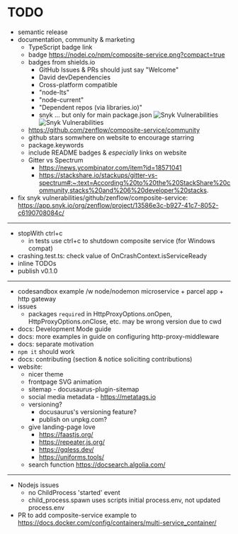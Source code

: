 # TODO

- semantic release
- documentation, community & marketing
    - TypeScript badge link
    - badge https://nodei.co/npm/composite-service.png?compact=true
    - badges from shields.io
        - GitHub Issues & PRs should just say "Welcome"
        - David devDependencies
        - Cross-platform compatible
        - "node-lts"
        - "node-current"
        - "Dependent repos (via libraries.io)"
        - snyk ... but only for main package.json
        ![Snyk Vulnerabilities](https://img.shields.io/snyk/vulnerabilities/npm/composite-service?logo=snyk)
        ![Snyk Vulnerabilities](https://img.shields.io/snyk/vulnerabilities/github/zenflow/composite-service?logo=snyk)
    - https://github.com/zenflow/composite-service/community
    - github stars somwhere on website to encourage starring
    - package.keywords
    - include README badges & *especially* links on website
    - Gitter vs Spectrum
        - https://news.ycombinator.com/item?id=18571041
        - https://stackshare.io/stackups/gitter-vs-spectrum#:~:text=According%20to%20the%20StackShare%20community,stacks%20and%206%20developer%20stacks.
- fix snyk vulnerabilities/github/zenflow/composite-service: https://app.snyk.io/org/zenflow/project/13586e3c-b927-41c7-8052-c6190708084c/

---

- stopWith ctrl+c
    - in tests use ctrl+c to shutdown composite service (for Windows compat)
- crashing.test.ts: check value of OnCrashContext.isServiceReady
- inline TODOs
- publish v0.1.0

---

- codesandbox example /w node/nodemon microservice + parcel app + http gateway
- issues
    - packages `require`d in HttpProxyOptions.onOpen, HttpProxyOptions.onClose, etc.
    may be wrong version due to cwd
- docs: Development Mode guide
- docs: more examples in guide on configuring http-proxy-middleware
- docs: separate motivation
- `npm it` should work
- docs: contributing (section & notice soliciting contributions)
- website:
  - nicer theme
  - frontpage SVG animation
  - sitemap - docusaurus-plugin-sitemap
  - social media metadata - https://metatags.io
  - versioning?
    - docusaurus's versioning feature?
    - publish on unpkg.com?
  - give landing-page love
    - https://faastjs.org/
    - https://repeater.js.org/
    - https://gqless.dev/
    - https://uniforms.tools/
  - search function https://docsearch.algolia.com/

---

- Nodejs issues
    - no ChildProcess 'started' event
    - child_process.spawn uses scripts initial process.env, not updated process.env
- PR to add composite-service example to https://docs.docker.com/config/containers/multi-service_container/

